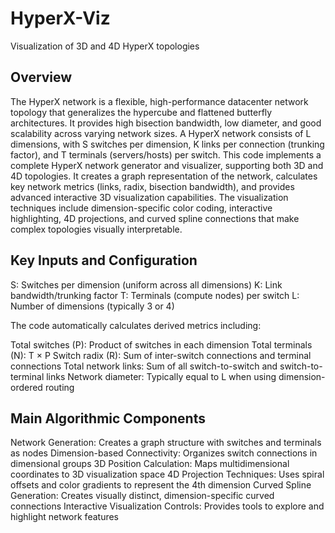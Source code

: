 # HyperX-Viz
Visualization of 3D and 4D HyperX topologies

## Overview
The HyperX network is a flexible, high-performance datacenter network topology that generalizes the hypercube and flattened butterfly architectures. It provides high bisection bandwidth, low diameter, and good scalability across varying network sizes. A HyperX network consists of L dimensions, with S switches per dimension, K links per connection (trunking factor), and T terminals (servers/hosts) per switch.
This code implements a complete HyperX network generator and visualizer, supporting both 3D and 4D topologies. It creates a graph representation of the network, calculates key network metrics (links, radix, bisection bandwidth), and provides advanced interactive 3D visualization capabilities. The visualization techniques include dimension-specific color coding, interactive highlighting, 4D projections, and curved spline connections that make complex topologies visually interpretable.

## Key Inputs and Configuration
S: Switches per dimension (uniform across all dimensions)
K: Link bandwidth/trunking factor
T: Terminals (compute nodes) per switch
L: Number of dimensions (typically 3 or 4)

The code automatically calculates derived metrics including:

Total switches (P): Product of switches in each dimension
Total terminals (N): T × P
Switch radix (R): Sum of inter-switch connections and terminal connections
Total network links: Sum of all switch-to-switch and switch-to-terminal links
Network diameter: Typically equal to L when using dimension-ordered routing

## Main Algorithmic Components
Network Generation: Creates a graph structure with switches and terminals as nodes
Dimension-based Connectivity: Organizes switch connections in dimensional groups
3D Position Calculation: Maps multidimensional coordinates to 3D visualization space
4D Projection Techniques: Uses spiral offsets and color gradients to represent the 4th dimension
Curved Spline Generation: Creates visually distinct, dimension-specific curved connections
Interactive Visualization Controls: Provides tools to explore and highlight network features

